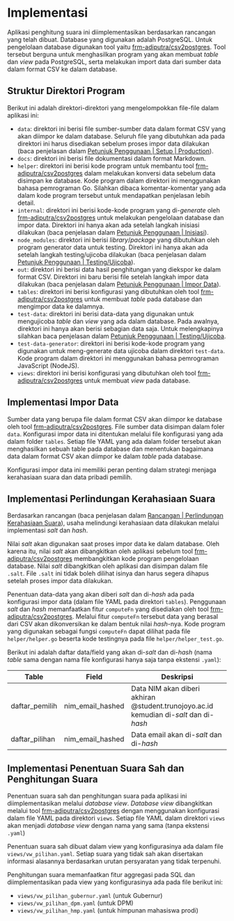 # Implementasi

Aplikasi penghitung suara ini diimplementasikan berdasarkan rancangan yang telah dibuat.
Database yang digunakan adalah PostgreSQL.
Untuk pengelolaan database digunakan tool yaitu [frm-adiputra/csv2postgres](https://github.com/frm-adiputra/csv2postgres).
Tool tersebut berguna untuk menghasilkan program yang akan membuat _table_ dan _view_ pada PostgreSQL, serta melakukan import data dari sumber data dalam format CSV ke dalam database.

## Struktur Direktori Program

Berikut ini adalah direktori-direktori yang mengelompokkan file-file dalam aplikasi ini:

- `data`: direktori ini berisi file sumber-sumber data dalam format CSV yang akan diimpor ke dalam database. Seluruh file yang dibutuhkan ada pada direktori ini harus disediakan sebelum proses impor data dilakukan (baca penjelasan dalam [Petunjuk Penggunaan | Setup | Production](../README.md#production)).
- `docs`: direktori ini berisi file dokumentasi dalam format Markdown.
- `helper`: direktori ini berisi kode program untuk membantu tool [frm-adiputra/csv2postgres](https://github.com/frm-adiputra/csv2postgres) dalam melakukan konversi data sebelum data disimpan ke database. Kode program dalam direktori ini menggunakan bahasa pemrograman Go. Silahkan dibaca komentar-komentar yang ada dalam kode program tersebut untuk mendapatkan penjelasan lebih detail.
- `internal`: direktori ini berisi kode-kode program yang di-_generate_ oleh [frm-adiputra/csv2postgres](https://github.com/frm-adiputra/csv2postgres) untuk melakukan pengelolaan database dan impor data. Direktori ini hanya akan ada setelah langkah inisiasi dilakukan (baca penjelasan dalam [Petunjuk Penggunaan | Inisiasi](../README.md#inisiasi)).
- `node_modules`: direktori ini berisi _library_/_package_ yang dibutuhkan oleh program generator data untuk testing. Direktori ini hanya akan ada setelah langkah testing/ujicoba dilakukan (baca penjelasan dalam [Petunjuk Penggunaan | Testing/Ujicoba](../README.md#testingujicoba)).
- `out`: direktori ini berisi data hasil penghitungan yang diekspor ke dalam format CSV. Direktori ini baru berisi file setelah langkah impor data dilakukan (baca penjelasan dalam [Petunjuk Penggunaan | Impor Data](../README.md#impor-data)).
- `tables`: direktori ini berisi konfigurasi yang dibutuhkan oleh tool [frm-adiputra/csv2postgres](https://github.com/frm-adiputra/csv2postgres) untuk membuat _table_ pada database dan mengimpor data ke dalamnya.
- `test-data`: direktori ini berisi data-data yang digunakan untuk mengujicoba _table_ dan _view_ yang ada dalam database. Pada awalnya, direktori ini hanya akan berisi sebagian data saja. Untuk melengkapinya silahkan baca penjelasan dalam [Petunjuk Penggunaan | Testing/Ujicoba](../README.md#testingujicoba).
- `test-data-generator`: direktori ini berisi kode-kode program yang digunakan untuk meng-generate data ujicoba dalam direktori `test-data`. Kode program dalam direktori ini menggunakan bahasa pemrograman JavaScript (NodeJS).
- `views`: direktori ini berisi konfigurasi yang dibutuhkan oleh tool [frm-adiputra/csv2postgres](https://github.com/frm-adiputra/csv2postgres) untuk membuat _view_ pada database.

## Implementasi Impor Data

Sumber data yang berupa file dalam format CSV akan diimpor ke database oleh tool [frm-adiputra/csv2postgres](https://github.com/frm-adiputra/csv2postgres).
File sumber data disimpan dalam foler `data`.
Konfigurasi impor data ini ditentukan melalui file konfigurasi yang ada dalam folder `tables`.
Setiap file YAML yang ada dalam folder tersebut akan menghasilkan sebuah table pada database dan menentukan bagaimana data dalam format CSV akan diimpor ke dalam _table_ pada database.

Konfigurasi impor data ini memiliki peran penting dalam strategi menjaga kerahasiaan suara dan data pribadi pemilih.

## Implementasi Perlindungan Kerahasiaan Suara

Berdasarkan rancangan (baca penjelasan dalam [Rancangan | Perlindungan Kerahasiaan Suara](rancangan.md#perlindungan-kerahasiaan-suara)), usaha melindungi kerahasiaan data dilakukan melalui implementasi _salt_ dan _hash_.

Nilai _salt_ akan digunakan saat proses impor data ke dalam database.
Oleh karena itu, nilai _salt_ akan dibangkitkan oleh aplikasi sebelum tool [frm-adiputra/csv2postgres](https://github.com/frm-adiputra/csv2postgres) membangkitkan kode program pengelolaan database.
Nilai _salt_ dibangkitkan oleh aplikasi dan disimpan dalam file `.salt`.
File `.salt` ini tidak boleh dilihat isinya dan harus segera dihapus setelah proses impor data dilakukan.

Penentuan data-data yang akan diberi _salt_ dan di-_hash_ ada pada konfigurasi impor data (dalam file YAML pada direktori `tables`).
Penggunaan _salt_ dan _hash_ memanfaatkan fitur `computeFn` yang disediakan oleh tool [frm-adiputra/csv2postgres](https://github.com/frm-adiputra/csv2postgres).
Melalui fitur `computeFn` tersebut data yang berasal dari CSV akan dikonversikan ke dalam bentuk nilai _hash_-nya.
Kode program yang digunakan sebagai fungsi `computeFn` dapat dilihat pada file `helper/helper.go` beserta kode testingnya pada file `helper/helper_test.go`.

Berikut ini adalah daftar data/field yang akan di-_salt_ dan di-_hash_ (nama _table_ sama dengan nama file konfigurasi hanya saja tanpa ekstensi `.yaml`):

| Table | Field | Deskripsi |
|-      |-      |-          |
| daftar_pemilih | nim_email_hashed | Data NIM akan diberi akhiran @student.trunojoyo.ac.id kemudian di-_salt_ dan di-_hash_ |
| daftar_pilihan | nim_email_hashed | Data email akan di-_salt_ dan di-_hash_ |

## Implementasi Penentuan Suara Sah dan Penghitungan Suara

Penentuan suara sah dan penghitungan suara pada aplikasi ini diimplementasikan melalui _database view_.
_Database view_ dibangkitkan melalui tool [frm-adiputra/csv2postgres](https://github.com/frm-adiputra/csv2postgres) dengan menggunakan konfigurasi dalam file YAML pada direktori `views`.
Setiap file YAML dalam direktori `views` akan menjadi _database view_ dengan nama yang sama (tanpa ekstensi `.yaml`)

Penentuan suara sah dibuat dalam view yang konfigurasinya ada dalam file `views/vw_pilihan.yaml`.
Setiap suara yang tidak sah akan disertakan informasi alasannya berdasarkan urutan persyaratan yang tidak terpenuhi.

Penghitungan suara memanfaatkan fitur aggregasi pada SQL dan diimplementasikan pada view yang konfigurasinya ada pada file berikut ini:

- `views/vw_pilihan_gubernur.yaml` (untuk Gubernur)
- `views/vw_pilihan_dpm.yaml` (untuk DPM)
- `views/vw_pilihan_hmp.yaml` (untuk himpunan mahasiswa prodi)

